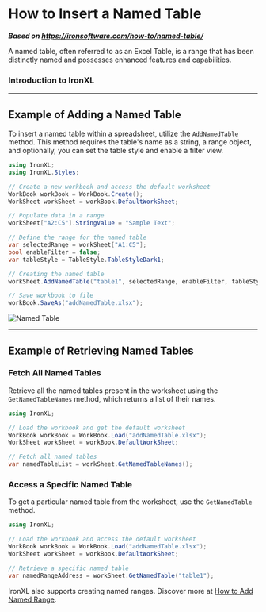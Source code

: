 # How to Insert a Named Table

***Based on <https://ironsoftware.com/how-to/named-table/>***


A named table, often referred to as an Excel Table, is a range that has been distinctly named and possesses enhanced features and capabilities.

### Introduction to IronXL

---

## Example of Adding a Named Table

To insert a named table within a spreadsheet, utilize the `AddNamedTable` method. This method requires the table's name as a string, a range object, and optionally, you can set the table style and enable a filter view.

```cs
using IronXL;
using IronXL.Styles;

// Create a new workbook and access the default worksheet
WorkBook workBook = WorkBook.Create();
WorkSheet workSheet = workBook.DefaultWorkSheet;

// Populate data in a range 
workSheet["A2:C5"].StringValue = "Sample Text";

// Define the range for the named table
var selectedRange = workSheet["A1:C5"];
bool enableFilter = false;
var tableStyle = TableStyle.TableStyleDark1;

// Creating the named table
workSheet.AddNamedTable("table1", selectedRange, enableFilter, tableStyle);

// Save workbook to file
workBook.SaveAs("addNamedTable.xlsx");
```

<div  class="content-img-align-center">
    <div class="center-image-wrapper">
         <img src="https://ironsoftware.com/static-assets/excel/how-to/named-table/named-table.webp" alt="Named Table" class="img-responsive add-shadow">
    </div>
</div>

<hr>

## Example of Retrieving Named Tables

### Fetch All Named Tables

Retrieve all the named tables present in the worksheet using the `GetNamedTableNames` method, which returns a list of their names.

```cs
using IronXL;

// Load the workbook and get the default worksheet
WorkBook workBook = WorkBook.Load("addNamedTable.xlsx");
WorkSheet workSheet = workBook.DefaultWorkSheet;

// Fetch all named tables
var namedTableList = workSheet.GetNamedTableNames();
```

### Access a Specific Named Table

To get a particular named table from the worksheet, use the `GetNamedTable` method.

```cs
using IronXL;

// Load the workbook and access the default worksheet
WorkBook workBook = WorkBook.Load("addNamedTable.xlsx");
WorkSheet workSheet = workBook.DefaultWorkSheet;

// Retrieve a specific named table
var namedRangeAddress = workSheet.GetNamedTable("table1");
```

IronXL also supports creating named ranges. Discover more at [How to Add Named Range](https://ironsoftware.com/csharp/excel/how-to/named-range/).